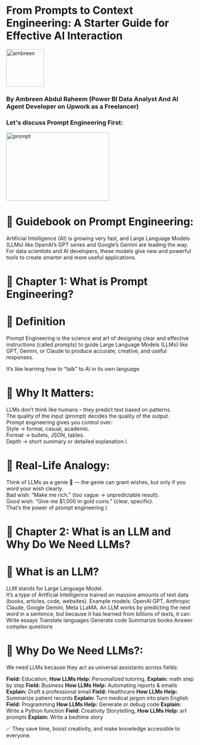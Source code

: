 # From Prompts to Context Engineering: A Starter Guide for Effective AI Interaction

<img width="101" height="100" alt="ambreen" src="https://github.com/user-attachments/assets/f75e1b99-f2db-4b81-a777-93bc085b983b" />

### By Ambreen Abdul Raheem (Power BI Data Analyst And AI Agent Developer on **Upwork** as a Freelancer)
### Let's discuss Prompt Engineering First:

<img width="275" height="183" alt="prompt" src="https://github.com/user-attachments/assets/7ade5503-a523-4c5a-92f6-efc4ca950ee6" />

# 📘 Guidebook on Prompt Engineering:
Artificial Intelligence (AI) is growing very fast, and Large Language Models (LLMs) like OpenAI’s GPT series and Google’s Gemini are leading the way. For data scientists and AI developers, these models give new and powerful tools to create smarter and more useful applications.

# 📍 Chapter 1: What is Prompt Engineering?
# 🔹 Definition

Prompt Engineering is the science and art of designing clear and effective instructions (called prompts) to guide Large Language Models (LLMs) like GPT, Gemini, or Claude to produce accurate, creative, and useful responses.

It’s like learning how to “talk” to AI in its own language.

# 🔹 Why It Matters:
LLMs don’t think like humans – they predict text based on patterns.\
The quality of the input (prompt) decides the quality of the output.\
Prompt engineering gives you control over:\
Style → formal, casual, academic.\
Format → bullets, JSON, tables.\
Depth → short summary or detailed explanation.\

# 🔹 Real-Life Analogy:
Think of LLMs as a genie 🧞 — the genie can grant wishes, but only if you word your wish clearly.\
Bad wish: “Make me rich.” (too vague → unpredictable result).\
Good wish: “Give me $1,000 in gold coins.” (clear, specific).\
That’s the power of prompt engineering.\

# 📍 Chapter 2: What is an LLM and Why Do We Need LLMs?
# 🔹 What is an LLM?
LLM stands for Large Language Model.\
It’s a type of Artificial Intelligence trained on massive amounts of text data (books, articles, code, websites).
Example models: OpenAI GPT, Anthropic Claude, Google Gemini, Meta LLaMA.
An LLM works by predicting the next word in a sentence, but because it has learned from billions of texts, it can:
Write essays
Translate languages
Generate code
Summarize books
Answer complex questions

# 🔹 Why Do We Need LLMs?:
We need LLMs because they act as universal assistants across fields:

**Field:** Education, **How LLMs Help:** Personalized tutoring,	**Explain:** math step by step
**Field:** Business	**How LLMs Help:** Automating reports & emails	**Explain:** Draft a professional email
**Field:** Healthcare	**How LLMs Help:** Summarize patient records	**Explain:** Turn medical jargon into plain English
**Field:** Programming	**How LLMs Help:** Generate or debug code	**Explain:** Write a Python function
**Field:** Creativity	Storytelling, **How LLMs Help:** art prompts	**Explain:** Write a bedtime story

✅ They save time, boost creativity, and make knowledge accessible to everyone.
